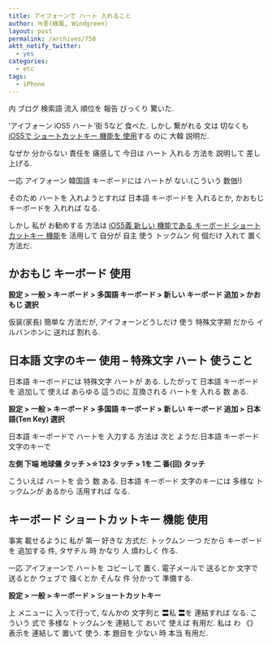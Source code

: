 ```yaml
---
title: アイフォーンで ハート 入れること
author: 녹풍(綠風, Windgreen)
layout: post
permalink: /archives/750
aktt_notify_twitter:
  - yes
categories:
  - etc
tags:
  - iPhone
---
```

内 ブログ 検索語 流入 順位を 報告 びっくり 驚いた.

&#8216;アイフォーン iOS5 ハート&#8217;街 5など 食べた. しかし 繋がれる 文は 切なくも <a title="アイフォーン, iOS5から 追加された キーボード ショートカットキー 機能 利用すること" target="_top" href="http://mytory.local/archives/2079">iOS5で ショートカットキー 機能を 使用</a>する のに 大韓 説明だ.

なぜか 分からない 責任を 痛感して 今日は ハート 入れる 方法を 説明して 差し上げる.

一応 アイフォーン 韓国語 キーボードには ハートが ない.(こういう 数価!)

そのため ハートを 入れようとすれば 日本語 キーボードを 入れるとか, かおもじ キーボードを 入れれば なる.

しかし 私が お勧めする 方法は <a title="アイフォーン, iOS5から 追加された キーボード ショートカットキー 機能 利用すること" target="_top" href="http://mytory.local/archives/2079">iOS5義 新しい 機能である キーボード ショートカットキー 機能</a>を 活用して 自分が 自主 使う トックムン 何 個だけ 入れて 置く 方法だ.

## かおもじ キーボード 使用

****設定 > 一般 > キーボード > 多国語 キーボード > 新しい キーボード 追加 > かおもじ 選択****

仮装(家長) 簡単な 方法だが, アイフォーンどうしだけ 使う 特殊文字期 だから イルバンホンに 送れば 割れる.

## 日本語 文字のキー 使用 &#8211; 特殊文字 ハート 使うこと

日本語 キーボードには 特殊文字 ハートが ある. したがって 日本語 キーボードを 追加して 使えば あらゆる 這うのに 互換される ハートを 入れる 数 ある.

**設定 > 一般 > キーボード > 多国語 キーボード > 新しい キーボード 追加 > 日本語(Ten Key) 選択**

日本語 キーボードで ハートを 入力する 方法は 次と ようだ.日本語 キーボード 文字のキーで

**左側 下端 地球儀 タッチ >☆123 タッチ > 1を 二 番(回) タッチ**

こういえば ハートを 会う 数 ある. 日本語 キーボード 文字のキーには 多様な トックムンが あるから 活用すれば なる.

## **キーボード ショートカットキー 機能 使用**

事実 載せるように 私が 第一 好きな 方式だ. トックムン 一つ だから キーボードを 追加する 件, タザチル 時 かなり 人 煩わしく 作る.

一応 アイフォーンで ハートを コピーして 置く. 電子メールで 送るとか 文字で 送るとか ウェブで 掻くとか そんな 件 分かって 準備する.

**設定 > 一般 > キーボード > ショートカットキー**

上 メニューに 入って行って, なんかの 文字列と 〓私 〓を 連結すれば なる. こういう 式で 多様な トックムンを 連結して おいて 使えば 有用だ. 私は わ 《》 表示を 連結して 置いて 使う. 本 題目を 少ない 時 本当 有用だ.

<div>
</div>

<div>
</div>